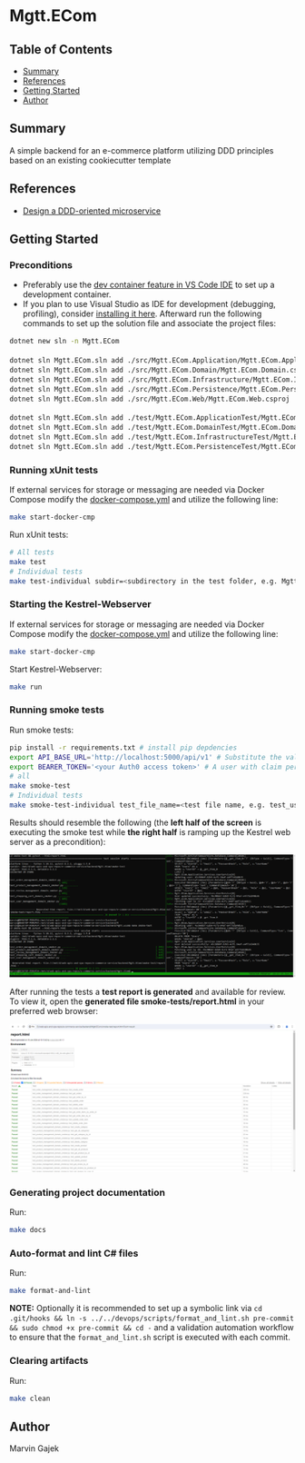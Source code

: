 # Mgtt.ECom

## Table of Contents

- [Summary](#summary)
- [References](#references)
- [Getting Started](#getting-started)
- [Author](#author)

## Summary

A simple backend for an e-commerce platform utilizing DDD principles based on an existing cookiecutter template

## References

- [Design a DDD-oriented microservice](https://learn.microsoft.com/en-us/dotnet/architecture/microservices/microservice-ddd-cqrs-patterns/ddd-oriented-microservice)

## Getting Started

### Preconditions

- Preferably use the [dev container feature in VS Code IDE](https://code.visualstudio.com/docs/devcontainers/containers) to set up a development container. 
- If you plan to use Visual Studio as IDE for development (debugging, profiling), consider [installing it here](https://visualstudio.microsoft.com/). Afterward run the following commands to set up the solution file and associate the project files:

```sh
dotnet new sln -n Mgtt.ECom

dotnet sln Mgtt.ECom.sln add ./src/Mgtt.ECom.Application/Mgtt.ECom.Application.csproj
dotnet sln Mgtt.ECom.sln add ./src/Mgtt.ECom.Domain/Mgtt.ECom.Domain.csproj
dotnet sln Mgtt.ECom.sln add ./src/Mgtt.ECom.Infrastructure/Mgtt.ECom.Infrastructure.csproj
dotnet sln Mgtt.ECom.sln add ./src/Mgtt.ECom.Persistence/Mgtt.ECom.Persistence.csproj
dotnet sln Mgtt.ECom.sln add ./src/Mgtt.ECom.Web/Mgtt.ECom.Web.csproj

dotnet sln Mgtt.ECom.sln add ./test/Mgtt.ECom.ApplicationTest/Mgtt.ECom.ApplicationTest.csproj
dotnet sln Mgtt.ECom.sln add ./test/Mgtt.ECom.DomainTest/Mgtt.ECom.DomainTest.csproj
dotnet sln Mgtt.ECom.sln add ./test/Mgtt.ECom.InfrastructureTest/Mgtt.ECom.InfrastructureTest.csproj
dotnet sln Mgtt.ECom.sln add ./test/Mgtt.ECom.PersistenceTest/Mgtt.ECom.PersistenceTest.csproj
```

### Running xUnit tests

If external services for storage or messaging are needed via Docker Compose modify the [docker-compose.yml](./devops/docker-compose/docker-compose.yml) and utilize the following line:

```sh
make start-docker-cmp
```

Run xUnit tests:

```sh
# All tests
make test
# Individual tests
make test-individual subdir=<subdirectory in the test folder, e.g. Mgtt.ECom.ApplicationTest>
```

### Starting the Kestrel-Webserver

If external services for storage or messaging are needed via Docker Compose modify the [docker-compose.yml](./devops/docker-compose/docker-compose.yml) and utilize the following line:

```sh
make start-docker-cmp
```

Start Kestrel-Webserver:

```sh
make run
```

### Running smoke tests

Run smoke tests:

```sh
pip install -r requirements.txt # install pip depdencies
export API_BASE_URL='http://localhost:5000/api/v1' # Substitute the value if it differs
export BEARER_TOKEN='<your Auth0 access token>' # A user with claim permissions to manage reviews, orders, products, and carts. Retrieve the bearer token from browser storage via the web frontend
# all
make smoke-test
# Individual tests
make smoke-test-individual test_file_name=<test file name, e.g. test_user_management_domain_smoker.py>
```

Results should resemble the following (the **left half of the screen** is executing the smoke test while **the right half** is ramping up the Kestrel web server as a precondition):

![smoke tests results](../../docs/test/smoke-tests-results.PNG)

After running the tests a **test report is generated** and available for review. To view it, open the **generated file smoke-tests/report.html** in your preferred web browser:

![smoke tests report](../../docs/test/smoke-tests-report.PNG)

### Generating project documentation

Run:

```sh
make docs
```
### Auto-format and lint C# files

Run:

```sh
make format-and-lint
```

**NOTE:** Optionally it is recommended to set up a symbolic link via `cd .git/hooks && ln -s ../../devops/scripts/format_and_lint.sh pre-commit && sudo chmod +x pre-commit && cd -` and a validation automation workflow to ensure that the `format_and_lint.sh` script is executed with each commit.

### Clearing artifacts

Run:

```sh
make clean
```

## Author

Marvin Gajek